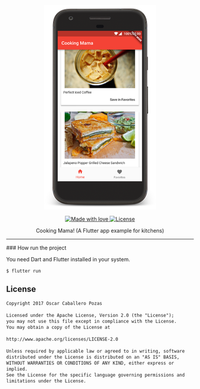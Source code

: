 <p align="center">
    <img src="art/pixel.png" width="300px">
</p>

<p align="center">
  <a href="#">
    <img src="https://img.shields.io/badge/made%20with-love-E760A4.svg" alt="Made with love">
  </a>
  <a href="https://opensource.org/licenses/Apache-2.0" target="_blank">
    <img src="https://img.shields.io/hexpm/l/plug.svg" alt="License">
  </a>
</p>

<p align="center">
Cooking Mama! (A Flutter app example for kitchens)
</p>

-------


### How run the project

You need Dart and Flutter installed in your system.

```shell
$ flutter run
```

License
-------

```
Copyright 2017 Oscar Caballero Pozas

Licensed under the Apache License, Version 2.0 (the "License");
you may not use this file except in compliance with the License.
You may obtain a copy of the License at

http://www.apache.org/licenses/LICENSE-2.0

Unless required by applicable law or agreed to in writing, software
distributed under the License is distributed on an "AS IS" BASIS,
WITHOUT WARRANTIES OR CONDITIONS OF ANY KIND, either express or implied.
See the License for the specific language governing permissions and
limitations under the License.
```
